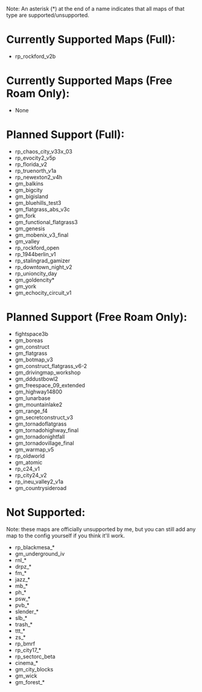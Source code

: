 Note: An asterisk (*) at the end of a name indicates that all maps of that type are supported/unsupported.

# Currently Supported Maps (Full):
<ul>
	<li>rp_rockford_v2b</li>
</ul>

# Currently Supported Maps (Free Roam Only):
<ul>
	<li>None</li>
</ul>

# Planned Support (Full):
<ul>
	<li>rp_chaos_city_v33x_03</li>
	<li>rp_evocity2_v5p</li>
	<li>rp_florida_v2</li>
	<li>rp_truenorth_v1a</li>
	<li>rp_newexton2_v4h</li>
	<li>gm_balkins</li>
	<li>gm_bigcity</li>
	<li>gm_bigisland</li>
	<li>gm_bluehills_test3</li>
	<li>gm_flatgrass_abs_v3c</li>
	<li>gm_fork</li>
	<li>gm_functional_flatgrass3</li>
	<li>gm_genesis</li>
	<li>gm_mobenix_v3_final</li>
	<li>gm_valley</li>
	<li>rp_rockford_open</li>
	<li>rp_1944berlin_v1</li>
	<li>rp_stalingrad_gamizer</li>
	<li>rp_downtown_night_v2</li>
	<li>rp_unioncity_day</li>
	<li>gm_goldencity*</li>
	<li>gm_york</li>
	<li>gm_echocity_circuit_v1</li>
</ul>

# Planned Support (Free Roam Only):
<ul>
	<li>fightspace3b</li>
	<li>gm_boreas</li>
	<li>gm_construct</li>
	<li>gm_flatgrass</li>
	<li>gm_botmap_v3</li>
	<li>gm_construct_flatgrass_v6-2</li>
	<li>gm_drivingmap_workshop</li>
	<li>gm_dddustbowl2</li>
	<li>gm_freespace_09_extended</li>
	<li>gm_highway14800</li>
	<li>gm_lunarbase</li>
	<li>gm_mountainlake2</li>
	<li>gm_range_f4</li>
	<li>gm_secretconstruct_v3</li>
	<li>gm_tornadoflatgrass</li>
	<li>gm_tornadohighway_final</li>
	<li>gm_tornadonightfall</li>
	<li>gm_tornadovillage_final</li>
	<li>gm_warmap_v5</li>
	<li>rp_oldworld</li>
	<li>gm_atomic</li>
	<li>rp_c24_v1</li>
	<li>rp_city24_v2</li>
	<li>rp_ineu_valley2_v1a</li>
	<li>gm_countrysideroad</li>
</ul>

# Not Supported:
Note: these maps are officially unsupported by me, but you can still add any map to the config yourself if you think it'll work.
<ul>
	<li>rp_blackmesa_*</li>
	<li>gm_underground_iv</li>
	<li>rnl_*</li>
	<li>drpz_*</li>
	<li>fm_*</li>
	<li>jazz_*</li>
	<li>mb_*</li>
	<li>ph_*</li>
	<li>psw_*</li>
	<li>pvb_*</li>
	<li>slender_*</li>
	<li>slb_*</li>
	<li>trash_*</li>
	<li>ttt_*</li>
	<li>zs_*</li>
	<li>rp_bmrf</li>
	<li>rp_city17_*</li>
	<li>rp_sectorc_beta</li>
	<li>cinema_*</li>
	<li>gm_city_blocks</li>
	<li>gm_wick</li>
	<li>gm_forest_*</li>
</ul>